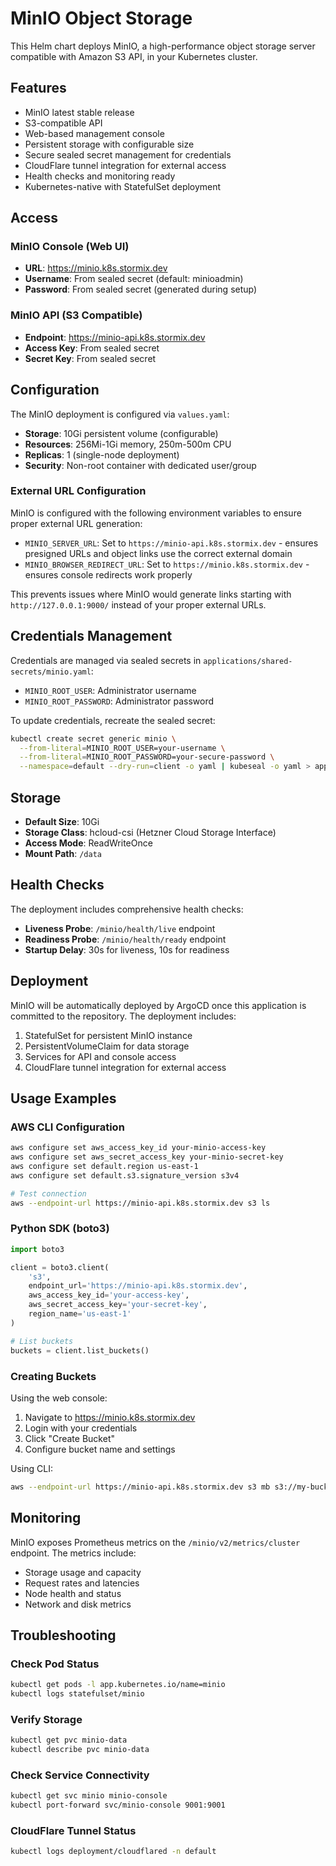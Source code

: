# MinIO Object Storage

This Helm chart deploys MinIO, a high-performance object storage server compatible with Amazon S3 API, in your Kubernetes cluster.

## Features

- MinIO latest stable release
- S3-compatible API 
- Web-based management console
- Persistent storage with configurable size
- Secure sealed secret management for credentials
- CloudFlare tunnel integration for external access
- Health checks and monitoring ready
- Kubernetes-native with StatefulSet deployment

## Access

### MinIO Console (Web UI)
- **URL**: https://minio.k8s.stormix.dev
- **Username**: From sealed secret (default: minioadmin)
- **Password**: From sealed secret (generated during setup)

### MinIO API (S3 Compatible)
- **Endpoint**: https://minio-api.k8s.stormix.dev
- **Access Key**: From sealed secret
- **Secret Key**: From sealed secret

## Configuration

The MinIO deployment is configured via `values.yaml`:

- **Storage**: 10Gi persistent volume (configurable)
- **Resources**: 256Mi-1Gi memory, 250m-500m CPU
- **Replicas**: 1 (single-node deployment)
- **Security**: Non-root container with dedicated user/group

### External URL Configuration

MinIO is configured with the following environment variables to ensure proper external URL generation:

- `MINIO_SERVER_URL`: Set to `https://minio-api.k8s.stormix.dev` - ensures presigned URLs and object links use the correct external domain
- `MINIO_BROWSER_REDIRECT_URL`: Set to `https://minio.k8s.stormix.dev` - ensures console redirects work properly

This prevents issues where MinIO would generate links starting with `http://127.0.0.1:9000/` instead of your proper external URLs.

## Credentials Management

Credentials are managed via sealed secrets in `applications/shared-secrets/minio.yaml`:

- `MINIO_ROOT_USER`: Administrator username
- `MINIO_ROOT_PASSWORD`: Administrator password

To update credentials, recreate the sealed secret:

```bash
kubectl create secret generic minio \
  --from-literal=MINIO_ROOT_USER=your-username \
  --from-literal=MINIO_ROOT_PASSWORD=your-secure-password \
  --namespace=default --dry-run=client -o yaml | kubeseal -o yaml > applications/shared-secrets/minio.yaml
```

## Storage

- **Default Size**: 10Gi
- **Storage Class**: hcloud-csi (Hetzner Cloud Storage Interface)
- **Access Mode**: ReadWriteOnce
- **Mount Path**: `/data`

## Health Checks

The deployment includes comprehensive health checks:

- **Liveness Probe**: `/minio/health/live` endpoint
- **Readiness Probe**: `/minio/health/ready` endpoint
- **Startup Delay**: 30s for liveness, 10s for readiness

## Deployment

MinIO will be automatically deployed by ArgoCD once this application is committed to the repository. The deployment includes:

1. StatefulSet for persistent MinIO instance
2. PersistentVolumeClaim for data storage
3. Services for API and console access
4. CloudFlare tunnel integration for external access

## Usage Examples

### AWS CLI Configuration

```bash
aws configure set aws_access_key_id your-minio-access-key
aws configure set aws_secret_access_key your-minio-secret-key
aws configure set default.region us-east-1
aws configure set default.s3.signature_version s3v4

# Test connection
aws --endpoint-url https://minio-api.k8s.stormix.dev s3 ls
```

### Python SDK (boto3)

```python
import boto3

client = boto3.client(
    's3',
    endpoint_url='https://minio-api.k8s.stormix.dev',
    aws_access_key_id='your-access-key',
    aws_secret_access_key='your-secret-key',
    region_name='us-east-1'
)

# List buckets
buckets = client.list_buckets()
```

### Creating Buckets

Using the web console:
1. Navigate to https://minio.k8s.stormix.dev
2. Login with your credentials
3. Click "Create Bucket"
4. Configure bucket name and settings

Using CLI:
```bash
aws --endpoint-url https://minio-api.k8s.stormix.dev s3 mb s3://my-bucket
```

## Monitoring

MinIO exposes Prometheus metrics on the `/minio/v2/metrics/cluster` endpoint. The metrics include:

- Storage usage and capacity
- Request rates and latencies  
- Node health and status
- Network and disk metrics

## Troubleshooting

### Check Pod Status
```bash
kubectl get pods -l app.kubernetes.io/name=minio
kubectl logs statefulset/minio
```

### Verify Storage
```bash
kubectl get pvc minio-data
kubectl describe pvc minio-data
```

### Check Service Connectivity
```bash
kubectl get svc minio minio-console
kubectl port-forward svc/minio-console 9001:9001
```

### CloudFlare Tunnel Status
```bash
kubectl logs deployment/cloudflared -n default
``` 